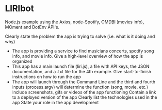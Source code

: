 # LIRIbot
Node.js example using the Axios, node-Spotify, OMDBI (movies info), MOment and DotEnv API's. 


Clearly state the problem the app is trying to solve (i.e. what is it doing and why)
  -  The app is providing a service to find musicians concerts, spotify song info, and movie info.
Give a high-level overview of how the app is organized  
  -  This app has a main launch file (liri.js), a file with API keys, the JSON documentation, and a .txt file for the 4th example.
Give start-to-finish instructions on how to run the app
  -  The app will launch through the Command Line and the third and fourth inputs (process.argv) will determine the function (song, movie, etc.)
Include screenshots, gifs or videos of the app functioning
Contain a link to a deployed version of the app
Clearly list the technologies used in the app
State your role in the app development
